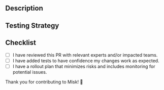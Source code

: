 <!-- 
Template sections are optional. Consider including relevant sections to better communicate with reviewers and the Misk community the impact of your change.
-->

## Description

<!-- Why is your change necessary? What does it solve? -->

## Testing Strategy

<!-- How did you test your solution? -->

<!-- Additional: Consider including relevant sections below as relevant.

## Related Work
    - Link any relevant PRs, tickets, or documentation for additional context

## Screenshots
    - For visual changes, please include a before and after screenshot image

## Communication Plan
    - Provide details on how and where you’ll communicate updates (e.g. `#misk-external` Slack n
channel)
    - Outline guidance for affected teams or external Misk users

## Definition of Done
    - Define success criteria, such as verification steps beyond merging the code (e.g.,
confirming the change works across all services)

## Rollout Strategy and Risk Mitigation
    - Describe how you plan to release the change (e.g., feature flags, gradual rollout, canary 
testing)
    - Any risks or monitoring steps to detect any issues during the rollout?
-->

## Checklist

<!-- 
Complete checklists to ensure continued high standards for Misk. Delete items that are not 
relevant. 
-->

- [ ] I have reviewed this PR with relevant experts and/or impacted teams.
- [ ] I have added tests to have confidence my changes work as expected.
- [ ] I have a rollout plan that minimizes risks and includes monitoring for potential issues.

Thank you for contributing to Misk! 🎉

